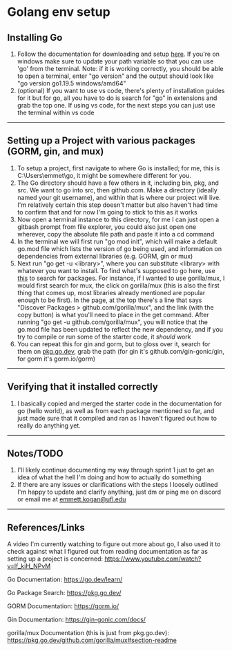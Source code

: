 # Golang env setup
## Installing Go

1. Follow the documentation for downloading and setup [here](https://go.dev/doc/install). If you're on windows make sure to update your path variable so that you can use 'go' from the terminal.
		Note: if it is working correctly, you should be able to open a terminal, enter "go version" and the output should look like "go version go1.19.5 windows/amd64"
2. (optional) If you want to use vs code, there's plenty of installation guides for it but for go, all you have to do is search for "go" in extensions and grab the top one. If using vs code, for the next steps you can just use the terminal within vs code
---
## Setting up a Project with various packages (GORM, gin, and mux)
1. To setup a project, first navigate to where Go is installed; for me, this is C:\Users\emmet\go, it might be somewhere different for you.
2. The Go directory should have a few others in it, including bin, pkg, and src. We want to go into src, then github.com. Make a directory (ideally named your git username), and within that is where our project will live. I'm relatively certain this step doesn't matter but also haven't had time to confirm that and for now I'm going to stick to this as it works
3. Now open a terminal instance to this directory, for me I can just open a gitbash prompt from file explorer, you could also just open one wherever, copy the absolute file path and paste it into a cd command
4. In the terminal we will first run "go mod init", which will make a default go.mod file which lists the version of go being used, and information on dependencies from external libraries (e.g. GORM, gin or mux)
5. Next run "go get -u \<library>", where you can substitute \<library> with whatever you want to install. To find what's supposed to go here, use [this](https://pkg.go.dev/) to search for packages. For instance, if I wanted to use gorilla/mux, I would first search for mux, the click on gorilla/mux (this is also the first thing that comes up, most libraries already mentioned are popular enough to be first). In the page, at the top there's a line that says "Discover Packages \> github.com/gorilla/mux", and the link (with the copy button) is what you'll need to place in the get command. After running "go get -u github.com/gorilla/mux", you will notice that the go.mod file has been updated to reflect the new dependency, and if you try to compile or run some of the starter code, it *should* work
6. You can repeat this for gin and gorm, but to gloss over it, search for them on [pkg.go.dev](https://pkg.go.dev), grab the path (for gin it's github.com/gin-gonic/gin, for gorm it's gorm.io/gorm)
--- 
## Verifying that it installed correctly
1. I basically copied and merged the starter code in the documentation for go (hello world), as well as from each package mentioned so far, and just made sure that it compiled and ran as I haven't figured out how to really do anything yet.
---
## Notes/TODO
1. I'll likely continue documenting my way through sprint 1 just to get an idea of what the hell I'm doing and how to actually do something
2. If there are any issues or clarifications with the steps I loosely outlined I'm happy to update and clarify anything, just dm or ping me on discord or email me at emmett.kogan@ufl.edu
---
## References/Links
A video I'm currently watching to figure out more about go, I also used it to check against what I figured out from reading documentation as far as setting up a project is concerned: https://www.youtube.com/watch?v=lf_kiH_NPvM

Go Documentation: https://go.dev/learn/

Go Package Search: https://pkg.go.dev/

GORM Documentation: https://gorm.io/

Gin Documentation: https://gin-gonic.com/docs/

gorilla/mux Documentation (this is just from pkg.go.dev): https://pkg.go.dev/github.com/gorilla/mux#section-readme

